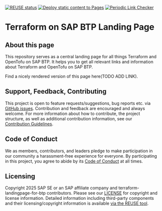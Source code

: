 [![REUSE status](https://api.reuse.software/badge/github.com/SAP-docs/terraform-landingpage-for-btp)](https://api.reuse.software/info/github.com/SAP-docs/terraform-landingpage-for-btp) [![Deploy static content to Pages](https://github.com/SAP-docs/terraform-landingpage-for-btp/actions/workflows/deploy-to-gh-pages.yml/badge.svg)](https://github.com/SAP-docs/terraform-landingpage-for-btp/actions/workflows/deploy-to-gh-pages.yml) [![Periodic Link Checker](https://github.com/SAP-docs/terraform-landingpage-for-btp/actions/workflows/periodic-link-watcher.yml/badge.svg)](https://github.com/SAP-docs/terraform-landingpage-for-btp/actions/workflows/periodic-link-watcher.yml)

# Terraform on SAP BTP Landing Page

## About this page

This repository serves as a central landing page for all things Terraform and OpenTofu on SAP BTP. It helps you to get all relevant links and information about Terraform and OpenTofu on SAP BTP.

Find a nicely rendered version of this page here(TODO ADD LINK).

## Support, Feedback, Contributing

This project is open to feature requests/suggestions, bug reports etc. via [GitHub issues](https://github.com/SAP-docs/terraform-landingpage-for-btp/issues). Contribution and feedback are encouraged and always welcome. For more information about how to contribute, the project structure, as well as additional contribution information, see our [Contribution Guidelines](CONTRIBUTING.md).

## Code of Conduct

We as members, contributors, and leaders pledge to make participation in our community a harassment-free experience for everyone. By participating in this project, you agree to abide by its [Code of Conduct](https://github.com/SAP-docs/terraform-landingpage-for-btp?tab=coc-ov-file) at all times.

## Licensing

Copyright 2025 SAP SE or an SAP affiliate company and terraform-landingpage-for-btp contributors. Please see our [LICENSE](LICENSE) for copyright and license information. Detailed information including third-party components and their licensing/copyright information is available [via the REUSE tool](https://api.reuse.software/info/github.com/SAP-docs/terraform-landingpage-for-btp).
